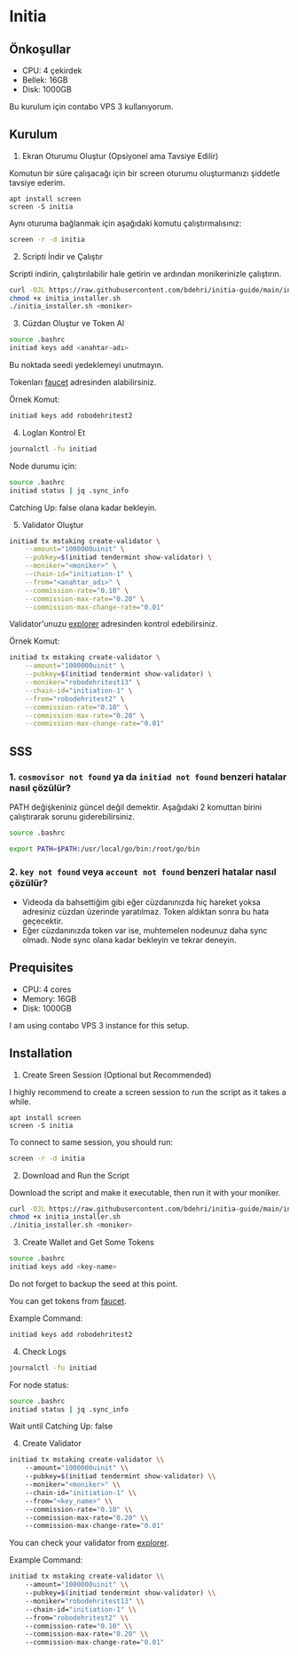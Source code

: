# Initia 

## Önkoşullar

* CPU: 4 çekirdek
* Bellek: 16GB
* Disk: 1000GB

Bu kurulum için contabo VPS 3 kullanıyorum.

## Kurulum

1. Ekran Oturumu Oluştur (Opsiyonel ama Tavsiye Edilir)

Komutun bir süre çalışacağı için bir screen oturumu oluşturmanızı şiddetle tavsiye ederim.

```
apt install screen
screen -S initia
```

Aynı oturuma bağlanmak için aşağıdaki komutu çalıştırmalısınız:

```bash
screen -r -d initia
```

2. Scripti İndir ve Çalıştır

Scripti indirin, çalıştırılabilir hale getirin ve ardından monikerinizle çalıştırın.

```bash
curl -OJL https://raw.githubusercontent.com/bdehri/initia-guide/main/initia_installer.sh
chmod +x initia_installer.sh
./initia_installer.sh <moniker>
```

3. Cüzdan Oluştur ve Token Al

```bash
source .bashrc
initiad keys add <anahtar-adı>
```

Bu noktada seedi yedeklemeyi unutmayın.

Tokenları [faucet](https://faucet.testnet.initia.xyz/) adresinden alabilirsiniz.

Örnek Komut:

```bash
initiad keys add robodehritest2
```

4. Logları Kontrol Et

```bash
journalctl -fu initiad
```

Node durumu için:

```bash
source .bashrc
initiad status | jq .sync_info
```

Catching Up: false olana kadar bekleyin.

5. Validator Oluştur

```bash
initiad tx mstaking create-validator \
    --amount="1000000uinit" \
    --pubkey=$(initiad tendermint show-validator) \
    --moniker="<moniker>" \
    --chain-id="initiation-1" \
    --from="<anahtar_adı>" \
    --commission-rate="0.10" \
    --commission-max-rate="0.20" \
    --commission-max-change-rate="0.01"
```

Validator'unuzu [explorer](https://scan.testnet.initia.xyz/initiation-1) adresinden kontrol edebilirsiniz.

Örnek Komut:
```bash
initiad tx mstaking create-validator \
    --amount="1000000uinit" \
    --pubkey=$(initiad tendermint show-validator) \
    --moniker="robodehritest13" \
    --chain-id="initiation-1" \
    --from="robodehritest2" \
    --commission-rate="0.10" \
    --commission-max-rate="0.20" \
    --commission-max-change-rate="0.01"
```



## SSS

### 1. `cosmovisor not found` ya da `initiad not found` benzeri hatalar nasıl çözülür?

PATH değişkeniniz güncel değil demektir. Aşağıdaki 2 komuttan birini çalıştırarak sorunu giderebilirsiniz.

```bash
source .bashrc
```

```bash
export PATH=$PATH:/usr/local/go/bin:/root/go/bin
```

### 2. `key not found` veya `account not found` benzeri hatalar nasıl çözülür?

* Videoda da bahsettiğim gibi eğer cüzdanınızda hiç hareket yoksa adresiniz cüzdan üzerinde yaratılmaz. Token aldıktan sonra bu hata geçecektir.
* Eğer cüzdanınızda token var ise, muhtemelen nodeunuz daha sync olmadı. Node sync olana kadar bekleyin ve tekrar deneyin.

## Prequisites

* CPU: 4 cores
* Memory: 16GB
* Disk: 1000GB

I am using contabo VPS 3 instance for this setup. 

## Installation

1. Create Sreen Session (Optional but Recommended)

I highly recommend to create a screen session to run the script as it takes a while.

```
apt install screen
screen -S initia
```

To connect to same session, you should run:

```bash
screen -r -d initia
```

2. Download and Run the Script

Download the script and make it executable, then run it with your moniker.

```bash
curl -OJL https://raw.githubusercontent.com/bdehri/initia-guide/main/initia_installer.sh
chmod +x initia_installer.sh
./initia_installer.sh <moniker>
```

3. Create Wallet and Get Some Tokens

```bash
source .bashrc
initiad keys add <key-name>
```

Do not forget to backup the seed at this point.

You can get tokens from [faucet](https://faucet.testnet.initia.xyz/).

Example Command:

```bash
initiad keys add robodehritest2
```

4. Check Logs

```bash
journalctl -fu initiad
```

For node status:

```bash
source .bashrc
initiad status | jq .sync_info
```
Wait until Catching Up: false 

4. Create Validator

```bash
initiad tx mstaking create-validator \\
    --amount="1000000uinit" \\
    --pubkey=$(initiad tendermint show-validator) \\
    --moniker="<moniker>" \\
    --chain-id="initiation-1" \\
    --from="<key_name>" \\
    --commission-rate="0.10" \\
    --commission-max-rate="0.20" \\
    --commission-max-change-rate="0.01"
```

You can check your validator from [explorer](https://scan.testnet.initia.xyz/initiation-1).

Example Command:
```bash
initiad tx mstaking create-validator \\
    --amount="1000000uinit" \\
    --pubkey=$(initiad tendermint show-validator) \\
    --moniker="robodehritest13" \\
    --chain-id="initiation-1" \\
    --from="robodehritest2" \\
    --commission-rate="0.10" \\
    --commission-max-rate="0.20" \\
    --commission-max-change-rate="0.01"
```
